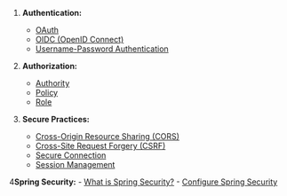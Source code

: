 1. **Authentication:**
    - [OAuth](authentication/oauth.md)
    - [OIDC (OpenID Connect)](authentication/odic.md)
    - [Username-Password Authentication](authentication/username-password.md)

2. **Authorization:**
    - [Authority](authorization/authority.md)
    - [Policy](authorization/policy.md)
    - [Role](authorization/role.md)

3. **Secure Practices:**
    - [Cross-Origin Resource Sharing (CORS)](secure/cors.md)
    - [Cross-Site Request Forgery (CSRF)](secure/csrf.md)
    - [Secure Connection](secure/secure-connection.md)
    - [Session Management](secure/session-managmet.md)

4**Spring Security:**
    - [What is Spring Security?](what-is-spring-security.md)
    - [Configure Spring Security](configure-spring-security.md)

